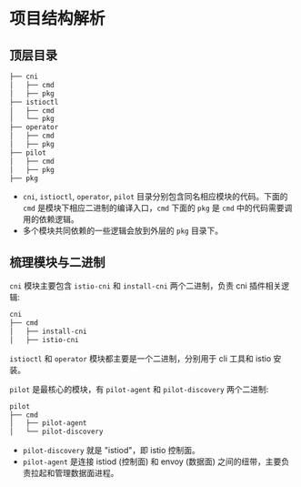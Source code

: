 # 项目结构解析

## 顶层目录

```txt
├── cni
│   ├── cmd
│   ├── pkg
├── istioctl
│   ├── cmd
│   └── pkg
├── operator
│   ├── cmd
│   ├── pkg
├── pilot
│   ├── cmd
│   ├── pkg
├── pkg
```

* `cni`, `istioctl`, `operator`, `pilot` 目录分别包含同名相应模块的代码。下面的 `cmd` 是模块下相应二进制的编译入口，`cmd` 下面的 `pkg` 是 `cmd` 中的代码需要调用的依赖逻辑。
* 多个模块共同依赖的一些逻辑会放到外层的 `pkg` 目录下。

## 梳理模块与二进制

`cni` 模块主要包含 `istio-cni` 和 `install-cni` 两个二进制，负责 cni 插件相关逻辑:

```txt
cni
├── cmd
│   ├── install-cni
│   ├── istio-cni

```

`istioctl` 和 `operator` 模块都主要是一个二进制，分别用于 cli 工具和 istio 安装。

`pilot` 是最核心的模块，有 `pilot-agent` 和 `pilot-discovery` 两个二进制:

```txt
pilot
├── cmd
│   ├── pilot-agent
│   └── pilot-discovery
```

- `pilot-discovery` 就是 "istiod"，即 istio 控制面。
- `pilot-agent` 是连接 istiod (控制面) 和 envoy (数据面) 之间的纽带，主要负责拉起和管理数据面进程。
